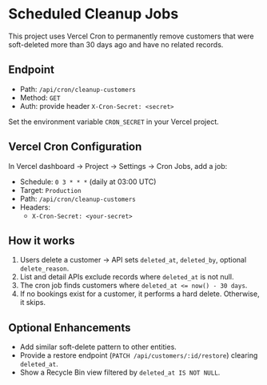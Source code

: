 # Scheduled Cleanup Jobs

This project uses Vercel Cron to permanently remove customers that were soft-deleted more than 30 days ago and have no related records.

## Endpoint

- Path: `/api/cron/cleanup-customers`
- Method: `GET`
- Auth: provide header `X-Cron-Secret: <secret>`

Set the environment variable `CRON_SECRET` in your Vercel project.

## Vercel Cron Configuration

In Vercel dashboard → Project → Settings → Cron Jobs, add a job:

- Schedule: `0 3 * * *` (daily at 03:00 UTC)
- Target: `Production`
- Path: `/api/cron/cleanup-customers`
- Headers:
  - `X-Cron-Secret: <your-secret>`

## How it works

1. Users delete a customer → API sets `deleted_at`, `deleted_by`, optional `delete_reason`.
2. List and detail APIs exclude records where `deleted_at` is not null.
3. The cron job finds customers where `deleted_at <= now() - 30 days`.
4. If no bookings exist for a customer, it performs a hard delete. Otherwise, it skips.

## Optional Enhancements

- Add similar soft-delete pattern to other entities.
- Provide a restore endpoint (`PATCH /api/customers/:id/restore`) clearing `deleted_at`.
- Show a Recycle Bin view filtered by `deleted_at IS NOT NULL`.
